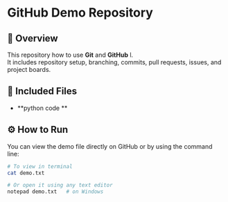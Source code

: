 # GitHub Demo Repository

## 📄 Overview
This repository  how to use **Git** and **GitHub** l.  
It includes repository setup, branching, commits, pull requests, issues, and project boards.

## 📁 Included Files
- **python code ** 


## ⚙️ How to Run
You can view the demo file directly on GitHub or by using the command line:

```bash
# To view in terminal
cat demo.txt

# Or open it using any text editor
notepad demo.txt   # on Windows
